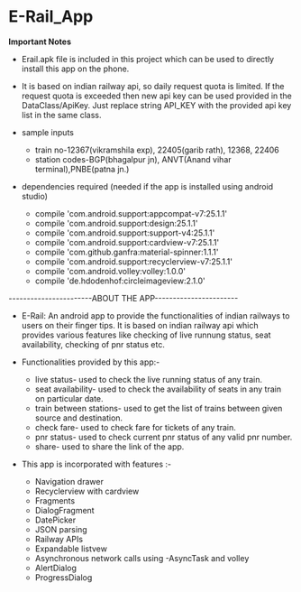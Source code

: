 # E-Rail_App

**Important Notes**
- Erail.apk file is included in this project which can be used to directly install this app on the phone.
- It is based on indian railway api, so daily request quota is limited. If the request quota is exceeded then new api key can be used     provided in the DataClass/ApiKey. Just replace string API_KEY with the provided api key list in the same class.

- sample inputs
  - train no-12367(vikramshila exp), 22405(garib rath), 12368, 22406
  - station codes-BGP(bhagalpur jn), ANVT(Anand vihar terminal),PNBE(patna jn.)

- dependencies required (needed if the app is installed using android studio)
  - compile 'com.android.support:appcompat-v7:25.1.1'
  - compile 'com.android.support:design:25.1.1'
  - compile 'com.android.support:support-v4:25.1.1'
  - compile 'com.android.support:cardview-v7:25.1.1'
  - compile 'com.github.ganfra:material-spinner:1.1.1'
  - compile 'com.android.support:recyclerview-v7:25.1.1'
  - compile 'com.android.volley:volley:1.0.0'
  - compile 'de.hdodenhof:circleimageview:2.1.0'
  
  
-----------------------ABOUT THE APP-----------------------
- E-Rail: An android app to provide the functionalities of indian railways to users on their finger tips. It is based on indian railway api 
which provides various features like checking of live runnung status, seat availability, checking of pnr status etc.

- Functionalities provided by this app:-
  * live status- used to check the live running status of any train.
  * seat availability- used to check the availability of seats in any train on particular date.
  * train between stations- used to get the list of trains between given source and destination.
  * check fare- used to check fare for tickets of any train.
  * pnr status- used to check current pnr status of any valid pnr number.
  * share- used to share the link of the app.
  

- This app is incorporated with features :-
  * Navigation drawer
  * Recyclerview with cardview
  * Fragments
  * DialogFragment
  * DatePicker
  * JSON parsing
  * Railway APIs
  * Expandable listvew
  * Asynchronous network calls using -AsyncTask and volley
  * AlertDialog
  * ProgressDialog

  
    


